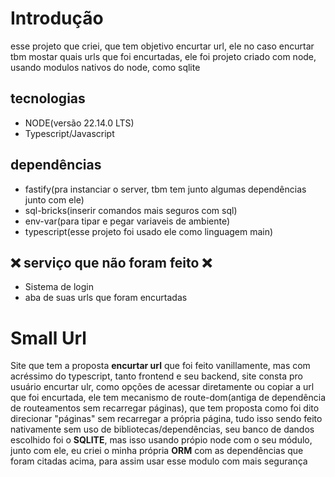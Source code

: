 # Introdução
esse projeto que criei, que tem objetivo encurtar url, ele no caso encurtar tbm mostar quais urls que foi encurtadas, ele foi projeto criado com node, usando modulos nativos do node, como sqlite

## tecnologias
* NODE(versão 22.14.0 LTS)
* Typescript/Javascript

## dependências
* fastify(pra instanciar o server, tbm tem junto algumas dependências junto com ele)
* sql-bricks(inserir comandos mais seguros com sql)
* env-var(para tipar e pegar variaveis de ambiente)
* typescript(esse projeto foi usado ele como linguagem main)

## ❌ serviço que não foram feito ❌
* Sistema de login
* aba de suas urls que foram encurtadas

# Small Url

Site que tem a proposta <strong>encurtar url</strong>  que foi feito vanillamente, mas com acréssimo do typescript, tanto frontend e seu backend, site consta pro usuário encurtar ulr, como opções de acessar diretamente ou copiar a url que foi encurtada, ele tem mecanismo de route-dom(antiga de dependência de routeamentos sem recarregar páginas), que tem proposta como foi dito direcionar "páginas" sem recarregar a própria página, tudo isso sendo feito nativamente sem uso de bibliotecas/dependências, seu banco de dandos escolhido foi o <strong>SQLITE</strong>, mas isso usando própio node com o seu módulo, junto com ele, eu criei o minha própria <strong>ORM</strong> com as dependências que foram citadas acima, para assim usar esse modulo com mais segurança

